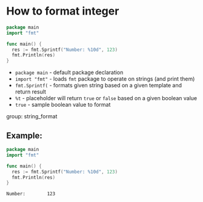 # How to format integer

```go
package main
import "fmt"

func main() {
  res := fmt.Sprintf("Number: %10d", 123)
  fmt.Println(res)
}
```

- `package main` - default package declaration
- `import "fmt"` - loads `fmt` package to operate on strings (and print them)
- `fmt.Sprintf(` - formats given string based on a given template and return result
- `%t` - placeholder will return `true` or `false` based on a given boolean value
- `true` - sample boolean value to format

group: string_format

## Example: 
```go
package main
import "fmt"

func main() {
  res := fmt.Sprintf("Number: %10d", 123)
  fmt.Println(res)
}
```
```
Number:        123

```

